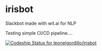 # irisbot
Slackbot made with wit.ai for NLP

Testing simple CI/CD pipeline....


[![Codeship Status for leonelgordillo/irisbot](https://app.codeship.com/projects/8066ea50-4069-0137-d542-0a76a8d3365c/status?branch=master)](https://app.codeship.com/projects/335863)
